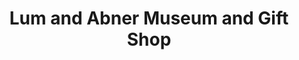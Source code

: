 ---
title: "Lum and Abner Museum and Gift Shop"
url: /pine-ridge/lum-and-abner-museum-and-gift-shop/
shop: gift
---